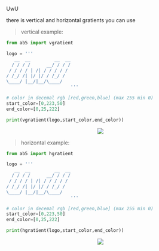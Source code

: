 UwU

there is vertical and horizontal gratients you can use


> vertical example:
```py
from ab5 import vgratient

logo = '''
   __  __         __  __
  / / / /      __/ / / /
 / / / / | /| / / / / / 
/ /_/ /| |/ |/ / /_/ /  
\____/ |__/|__/\____/   
                        '''

# color in decemal rgb [red,green,blue] (max 255 min 0)
start_color=[0,223,50]
end_color=[0,25,222]

print(vgratient(logo,start_color,end_color))
```

<p align="center">
  <img src="https://cdn.discordapp.com/attachments/790977863847116830/980557615413219388/unknown.png">
</p>



> horizontal example:
```py
from ab5 import hgratient

logo = '''
   __  __         __  __
  / / / /      __/ / / /
 / / / / | /| / / / / / 
/ /_/ /| |/ |/ / /_/ /  
\____/ |__/|__/\____/   
                        '''

# color in decemal rgb [red,green,blue] (max 255 min 0)
start_color=[0,223,50]
end_color=[0,25,222]

print(hgratient(logo,start_color,end_color))
```

<p align="center">
  <img src="https://cdn.discordapp.com/attachments/790977863847116830/982396318515339284/unknown.png">
</p>